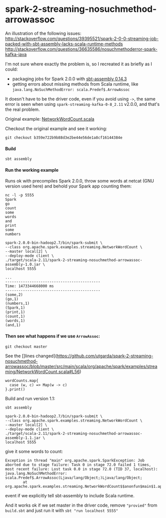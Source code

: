 # spark-2-streaming-nosuchmethod-arrowassoc
An illustration of the following issues: 
http://stackoverflow.com/questions/39395521/spark-2-0-0-streaming-job-packed-with-sbt-assembly-lacks-scala-runtime-methods
http://stackoverflow.com/questions/36635586/nosuchmethoderror-spark-kafka-java

I'm not sure where exactly the problem is, so I recreated it as briefly as I could:
* packaging jobs for Spark 2.0.0 with [sbt-assembly 0.14.3](https://github.com/sbt/sbt-assembly) 
* getting errors about missing methods from Scala runtime, like `java.lang.NoSuchMethodError: scala.Predef$.ArrowAssoc`

It doesn't have to be the driver code, even if you avoid using `->`, the same error is seen when using 
`spark-streaming-kafka-0-8_2.11` v2.0.0, and that's the real problem.

Original example: [NetworkWordCount.scala](https://github.com/apache/spark/blob/master/examples/src/main/scala/org/apache/spark/examples/streaming/NetworkWordCount.scala)

Checkout the original example and see it working:
    
    git checkout b359e722b9b88d3e2be44e56de1a8cf16144384e

#### Build

    sbt assembly

#### Run the working example

Runs ok with precompiles Spark 2.0.0, 
throw some words at netcat (GNU version used here) and behold your Spark app counting them:
    
    nc -l -p 5555
    Spark
    go
    count
    some
    words
    and 
    print
    some
    numbers
    
    spark-2.0.0-bin-hadoop2.7/bin/spark-submit \
    --class org.apache.spark.examples.streaming.NetworkWordCount \
    --master local[2] \
    --deploy-mode client \
    ./target/scala-2.11/spark-2-streaming-nosuchmethod-arrowassoc-assembly-1.0.jar \
    localhost 5555
    
    ...
    -------------------------------------------
    Time: 1473344668000 ms
    -------------------------------------------
    (some,2)
    (go,1)
    (numbers,1)
    (Spark,1)
    (print,1)
    (count,1)
    (words,1)
    (and,1)


#### Then see what happens if we use `ArrowAssoc`:
    
    git checkout master

See the []lines changed](https://github.com/utgarda/spark-2-streaming-nosuchmethod-arrowassoc/blob/master/src/main/scala/org/apache/spark/examples/streaming/NetworkWordCount.scala#L56) 

    wordCounts.map{
      case (w, c) => Map(w -> c)
    }.print()

Build and run version 1.1: 

    sbt assembly

    spark-2.0.0-bin-hadoop2.7/bin/spark-submit \
    --class org.apache.spark.examples.streaming.NetworkWordCount \
    --master local[2] \
    --deploy-mode client \
    ./target/scala-2.11/spark-2-streaming-nosuchmethod-arrowassoc-assembly-1.1.jar \
    localhost 5555

give it some words to count:

    Exception in thread "main" org.apache.spark.SparkException: Job aborted due to stage failure: Task 0 in stage 72.0 failed 1 times, most recent failure: Lost task 0.0 in stage 72.0 (TID 37, localhost): java.lang.NoSuchMethodError: scala.Predef$.ArrowAssoc(Ljava/lang/Object;)Ljava/lang/Object;
            at org.apache.spark.examples.streaming.NetworkWordCount$$anonfun$main$1.apply(NetworkWordCount.scala:57)

event if we explicitly tell sbt-assembly to include Scala runtime.

And it works ok if we set master in the driver code, remove `"provied"` from `build.sbt`
and just run it with `sbt "run localhost 5555"`